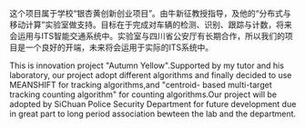 这个项目属于学校“银杏黄创新创业项目”。由牛新征教授指导，及他的“分布式与移动计算”实验室做支持。目标在于完成对车辆的检测、识别、跟踪与计数，将来会运用与ITS智能交通系统中。实验室与四川省公安厅有长期合作，所以我们的项目是一个良好的开端，未来将会运用于实际的ITS系统中。


This is innovation project "Autumn Yellow".Supported by my tutor and his laboratory, our project adopt different algorithms and finally decided to use MEANSHIFT for tracking algorithms,and "centroid- based multi-target tracking counting algorithm" for counting algorithms.Our project will be adopted by SiChuan Police Security Department for future development due in great part to long period association bewteen the lab and the department.

